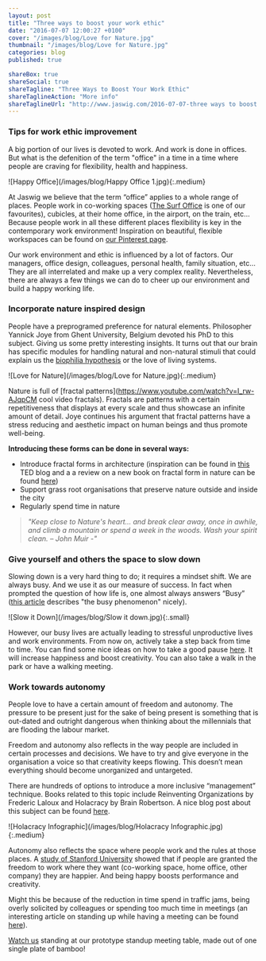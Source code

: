 ```yaml
---
layout: post
title: "Three ways to boost your work ethic"
date: "2016-07-07 12:00:27 +0100"
cover: "/images/blog/Love for Nature.jpg"
thumbnail: "/images/blog/Love for Nature.jpg"
categories: blog
published: true

shareBox: true
shareSocial: true
shareTagline: "Three Ways to Boost Your Work Ethic"
shareTaglineAction: "More info"
shareTaglineUrl: "http://www.jaswig.com/2016-07-07-three ways to boost your work ethic.html"
---
```


### Tips for work ethic improvement

A big portion of our lives is devoted to work. And work is done in offices. But what is the defenition of the term "office" in a time in a time where people are craving for flexibility, health and happiness. 
<!--more-->

![Happy Office](/images/blog/Happy Office 1.jpg){:.medium}

At Jaswig we believe that the term “office” applies to a whole range of places. People work in co-working spaces ([The Surf Office](https://www.thesurfoffice.com/) is one of our favourites), cubicles, at their home office, in the airport, on the train, etc… Because people work in all these different places flexibility is key in the contemporary work environment! Inspiration on beautiful, flexible workspaces can be found on [our Pinterest page](https://www.pinterest.com/jaswighq/). 

Our work environment and ethic is influenced by a lot of factors. Our managers, office design, colleagues, personal health, family situation, etc… They are all interrelated and make up a very complex reality. Nevertheless, there are always a few things we can do to cheer up our environment and build a happy working life.

### Incorporate nature inspired design

People have a preprogramed preference for natural elements. Philosopher Yannick Joye from Ghent University, Belgium devoted his PhD to this subject. Giving us some pretty interesting insights. It turns out that our brain has specific modules for handling natural and non-natural stimuli that could explain us the [biophilia hypothesis](https://en.wikipedia.org/wiki/Biophilia_hypothesis) or the love of living systems. 

![Love for Nature](/images/blog/Love for Nature.jpg){:.medium}

Nature is full of [fractal patterns](https://www.youtube.com/watch?v=I_rw-AJqpCM cool video fractals). Fractals are patterns with a certain repetitiveness that displays at every scale and thus showcase an infinite amount of detail. Joye continues his argument that fractal patterns have a stress reducing and aesthetic impact on human beings and thus promote well-being. 

**Introducing these forms can be done in several ways:**

* Introduce fractal forms in architecture (inspiration can be found in [this](http://blog.ted.com/architecture-infused-with-fractals-ron-eglash-and-xavier-vilalta/) TED blog and a a review on a new book on fractal form in nature can be found [here](http://www.smithsonianmag.com/science-nature/science-behind-natures-patterns-180959033/?no-ist))
* Support grass root organisations that preserve nature outside and inside the city
* Regularly spend time in nature

> *"Keep close to Nature's heart... and break clear away, once in awhile, and climb a mountain or spend a week in the woods. Wash your spirit clean. – John Muir -"*

### Give yourself and others the space to slow down

Slowing down is a very hard thing to do; it requires a mindset shift. We are always busy. And we use it as our measure of success. In fact when prompted the question of how life is, one almost always answers “Busy” ([this article](https://medium.com/adventures-in-consumer-technology/there-s-never-any-time-adfe472d8613#.uanxg6zc4) describes "the busy phenomenon" nicely). 

![Slow it Down](/images/blog/Slow it down.jpg){:.small}

However, our busy lives are actually leading to stressful unproductive lives and work environments. 
From now on, actively take a step back from time to time. You can find some nice ideas on how to take a good pause [here](http://www.kikki-k.com/hourglass-pause).  It will increase happiness and boost creativity. You can also take a walk in the park or have a walking meeting.

### Work towards autonomy

People love to have a certain amount of freedom and autonomy. The pressure to be present just for the sake of being present is something that is out-dated and outright dangerous when thinking about the millennials that are flooding the labour market. 

Freedom and autonomy also reflects in the way people are included in certain processes and decisions. We have to try and give everyone in the organisation a voice so that creativity keeps flowing. This doesn’t mean everything should become unorganized and untargeted. 

There are hundreds of options to introduce a more inclusive “management” technique. Books related to this topic include Reinventing Organizations by Frederic Laloux and Holacracy by Brain Robertson. A nice blog post about this subject can be found [here](https://medium.com/creative-order/beyond-hierarchy-holacracy-truly-responsive-organisations-love-authority-18e659d70297#.hk9a9y161).

![Holacracy Infographic](/images/blog/Holacracy Infographic.jpg){:.medium}

Autonomy also reflects the space where people work and the rules at those places. A [study of Stanford University](https://www.gsb.stanford.edu/insights/researchers-flexibility-may-be-key-increased-productivity) showed that if people are granted the freedom to work where they want (co-working space, home office, other company) they are happier. And being happy boosts performance and creativity.

Might this be because of the reduction in time spend in traffic jams, being overly solicited by colleagues or spending too much time in meetings (an interesting article on standing up while having a meeting can be found [here]( http://www.forbes.com/sites/groupthink/2014/06/19/kick-the-chair-how-standing-cut-our-meeting-times-by-25/#37820a266d17)).

[Watch us](https://www.youtube.com/watch?v=83UODs4TXcI) standing at our prototype standup meeting table, made out of one single plate of bamboo!
